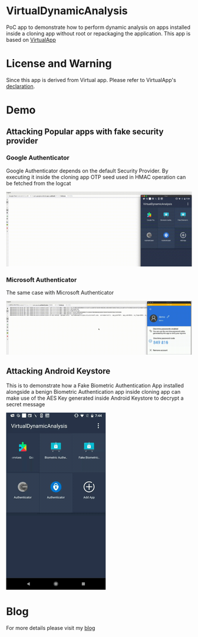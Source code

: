 # VirtualDynamicAnalysis
PoC app to demonstrate how to perform dynamic analysis on apps installed inside a cloning app without root or repackaging the application. This app is based on [VirtualApp](https://github.com/asLody/VirtualApp)

# License and Warning
Since this app is derived from Virtual app. Please refer to VirtualApp's [declaration](https://github.com/asLody/VirtualApp).

# Demo

## Attacking Popular apps with fake security provider

### Google Authenticator
Google Authenticator depends on the default Security Provider. By executing it inside the cloning app OTP seed used in HMAC operation can be fetched from the logcat

![GoogleAuthenticator](GoogleAuthenticator.gif)

### Microsoft Authenticator
The same case with Microsoft Authenticator

![GoogleAuthenticator](MicrosoftAuthenticator.gif)

## Attacking Android Keystore
This is to demonstrate how a Fake Biometric Authentication App installed alongside a benign Biometric Authentication app inside cloning app can make use of the AES Key generated inside Android Keystore to decrypt a secret message

![Demo](BiometricAuthentication.gif)

# Blog

For more details please visit my [blog](https://darvincitech.wordpress.com/2020/07/18/all-your-crypto-keys-belongs-to-me-in-android-virtual-containers)
